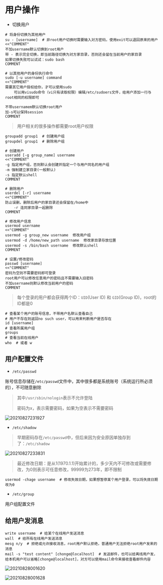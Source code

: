 # 用户操作

- 切换用户

```shell
# 将身份切换为其他用户
su - [username]  # 非root用户切换时需要输入对方密码，使用exit可以退回原来的用户
<<"COMMENT"
不加username默认切换到root用户
带 - 表示完全切换，即当前路径切换为对方家目录，否则还会留在当前用户的家目录
如果切换失败可以试试：sudo bash
COMMENT

# 以其他用户的身份执行命令
sudo [-u username] command
<<"COMMENT"
需要其它用户授权给你，才可以使用sudo
    可以用visudo命令（vi只有读取权限）编辑/etc/sudoers文件，给用户添加一行与root相同的权限即可

不带usernamem默认切换root用户
加-s可以保持session
COMMENT
```

> 用户相关的很多操作都需要root用户权限

```shell
groupadd group1  # 创建用户组
groupdel group1  # 删除用户组

# 创建用户
useradd [-g group_name] username
<<"COMMENT"
-g 指定用户组，否则默认会创建并指定一个与用户同名的用户组
-m 强制建立家目录(一般默认)
-s 指定默认shell
COMMENT

# 删除用户
userdel [-r] username
<<"COMMENT"
防止误删，删除后用户的家目录还会保留在/home中
    -r 连同家目录一起删除
COMMENT

# 修改用户信息
usermod username
<<"COMMENT"
usermod -g group_new username  修改用户组
usermod -d /home/new_path username  修改家目录存放位置
usermod -s /bin/bash username  修改默认shell
COMMENT

# 设置/修改密码
passwd [username]
<<"COMMENT"
密码为空则不需要密码即可登录
root用户可以修改任意用户的密码且不需要输入旧密码
不加username则默认修改当前用户的密码
COMMENT
```

> 每个登录的用户都会获得两个ID：`UID`(User ID) 和 `GID`(Group ID)，root的ID都是0

```shell
# 查看某个用户的账号信息，不带用户名默认查看自己
# 用户不存在则返回no such user，可以用来判断用户是否存在
id [username]
# 查看所属用户组
groups
# 查看当前在线用户
who  # 或者 w
```

## 用户配置文件

- `/etc/passwd`

账号信息存储在`/etc/passwd`文件中，其中很多都是系统账号（系统运行所必须的），不可随意删除

> 其中`/usr/sbin/nologin`表示不允许登陆
>
> 密码为x，表示需要密码，如果为空表示不需要密码

![20210827231927](http://image.zuoright.com/20210827231927.png)

- `/etc/shadow`

> 早期密码存在`/etc/passwd`中，但后来因为安全原因单独存到了：`/etc/shadow`

![20210827233831](http://image.zuoright.com/20210827233831.png)

> 最近修改日期：是从1(1970.1.1)开始累计的，多少天内不可修改或需要修改，为0则表示可任意修改，99999为273年，即不限制

```shell
usermod -chage username  # 修改失效日期，如果想暂停某个用户登录，可以将失效日期改为0
```

- `/etc/group`

用户组配置文件

## 给用户发消息

```shell
write username  # 给某个在线用户发送消息
wall  # 给所有在线用户发送消息
mesg n/y  # 拒绝或允许接收消息，root用户默认拒绝，普通用户无法拒绝root用户发来的消息
mail -s "test content" [chonge@localhost]  # 发送邮件，也可以给离线用户发，给本机用户可以省略[chonge@localhost]，对方可以使用mail命令来接收查看邮件内容
```

![20210828001620](http://image.zuoright.com/20210828001620.png)

![20210828001628](http://image.zuoright.com/20210828001628.png)
